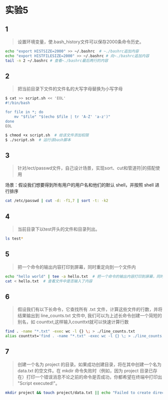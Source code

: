 # 实验5

## 1
> 设置环境变量，使.bash_history文件可以保存2000条命令历史。

```bash
echo "export HISTSIZE=2000" >> ~/.bashrc  # ~./bashrc追加内容
echo "export HISTFILESIZE=2000" >> ~/.bashrc # 向~./bashrc追加内容
tail -n 2 ~/.bashrc # 查看~./bashrc最后两行的内容
```

## 2
> 把当前目录下文件的文件名的大写字母替换为小写字母

```bash
$ cat >> script.sh << 'EOL'
#!/bin/bash

for file in *; do
    mv "$file" "$(echo $file | tr 'A-Z' 'a-z')"
done
EOL

$ chmod +x script.sh  # 给该文件添加权限
$ ./script.sh  # 运行该bash脚本
```

## 3
> 针对/ect/passwd文件，自己设计场景，实现sort、cut和管道符|的搭配使用

场景：假设我们想要得到所有用户的用户名和他们的默认 shell，并按照 shell 进行排序

```bash
cat /etc/passwd | cut -d: -f1,7 | sort -t: -k2
```

## 4
> 当前目录下以test开头的文件和目录列出。

```bash
ls test*
```

## 5
> 把一个命令的输出内容打印到屏幕，同时重定向到一个文件内

```bash
echo "hello world" | tee -a hello.txt  # 把一个命令的输出内容打印到屏幕，同时重定向到一个文件内
cat < hello.txt  # 查看文件中是否输入了内容
```

## 6
> 假设我们有以下长命令，它查找所有 .txt 文件，计算这些文件的行数，并将结果输出到 line_counts.txt 文件中, 我们可以为上述长命令创建一个简短的别名，如 counttxt,这样输入counttxt就可以快速计算行数

```bash
find . -name "*.txt" -exec wc -l {} \; > ./line_counts.txt
alias counttxt='find . -name "*.txt" -exec wc -l {} \; > ./line_counts.txt'  # 给该指令取别名counttxt

```

## 7
> 创建一个名为 project 的目录。如果成功创建目录，将在其中创建一个名为 data.txt 的空文件。在 mkdir 命令失败时（例如，因为 project 目录已存在）打印一个错误消息不论之前的命令是否成功，你都希望在终端中打印出 "Script executed!"。

```bash
mkdir project && touch project/data.txt || echo "Failed to create directory!" ; echo "Script executed!"

```
